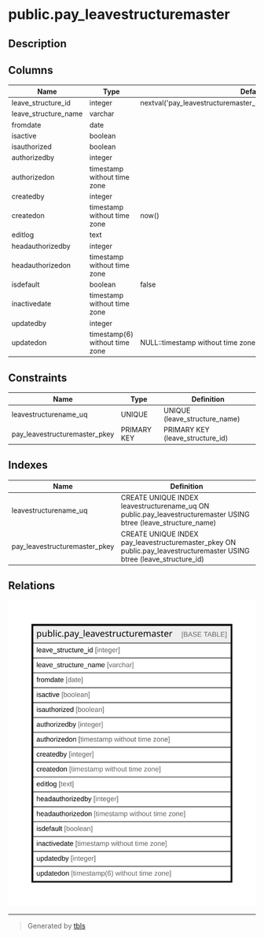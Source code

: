 # public.pay_leavestructuremaster

## Description

## Columns

| Name | Type | Default | Nullable | Children | Parents | Comment |
| ---- | ---- | ------- | -------- | -------- | ------- | ------- |
| leave_structure_id | integer | nextval('pay_leavestructuremaster_leave_structure_id_seq'::regclass) | false |  |  |  |
| leave_structure_name | varchar |  | true |  |  |  |
| fromdate | date |  | true |  |  |  |
| isactive | boolean |  | true |  |  |  |
| isauthorized | boolean |  | true |  |  |  |
| authorizedby | integer |  | true |  |  |  |
| authorizedon | timestamp without time zone |  | true |  |  |  |
| createdby | integer |  | true |  |  |  |
| createdon | timestamp without time zone | now() | true |  |  |  |
| editlog | text |  | true |  |  |  |
| headauthorizedby | integer |  | true |  |  |  |
| headauthorizedon | timestamp without time zone |  | true |  |  |  |
| isdefault | boolean | false | true |  |  |  |
| inactivedate | timestamp without time zone |  | true |  |  |  |
| updatedby | integer |  | true |  |  |  |
| updatedon | timestamp(6) without time zone | NULL::timestamp without time zone | true |  |  |  |

## Constraints

| Name | Type | Definition |
| ---- | ---- | ---------- |
| leavestructurename_uq | UNIQUE | UNIQUE (leave_structure_name) |
| pay_leavestructuremaster_pkey | PRIMARY KEY | PRIMARY KEY (leave_structure_id) |

## Indexes

| Name | Definition |
| ---- | ---------- |
| leavestructurename_uq | CREATE UNIQUE INDEX leavestructurename_uq ON public.pay_leavestructuremaster USING btree (leave_structure_name) |
| pay_leavestructuremaster_pkey | CREATE UNIQUE INDEX pay_leavestructuremaster_pkey ON public.pay_leavestructuremaster USING btree (leave_structure_id) |

## Relations

![er](public.pay_leavestructuremaster.svg)

---

> Generated by [tbls](https://github.com/k1LoW/tbls)
